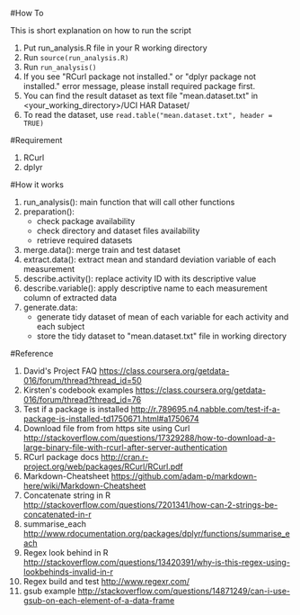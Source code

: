 #How To

This is short explanation on how to run the script

1. Put run_analysis.R file in your R working directory
2. Run `source(run_analysis.R)`
3. Run `run_analysis()`
4. If you see "RCurl package not installed." or "dplyr package not installed." error message, please install required package first.
5. You can find the result dataset as text file "mean.dataset.txt" in <your_working_directory>/UCI HAR Dataset/
6. To read the dataset, use `read.table("mean.dataset.txt", header = TRUE)`

#Requirement
1. RCurl
2. dplyr

#How it works
1. run_analysis(): main function that will call other functions
2. preparation(): 
    * check package availability
    * check directory and dataset files availability
    * retrieve required datasets
3. merge.data(): merge train and test dataset
4. extract.data(): extract mean and standard deviation variable of each measurement
5. describe.activity(): replace activity ID with its descriptive value
6. describe.variable(): apply descriptive name to each measurement column of extracted data
7. generate.data: 
    * generate tidy dataset of mean of each variable for each activity and each subject
    * store the tidy dataset to "mean.dataset.txt" file in working directory

#Reference
1. David's Project FAQ https://class.coursera.org/getdata-016/forum/thread?thread_id=50
2. Kirsten's codebook examples https://class.coursera.org/getdata-016/forum/thread?thread_id=76
3. Test if a package is installed http://r.789695.n4.nabble.com/test-if-a-package-is-installed-td1750671.html#a1750674
4. Download file from from https site using Curl http://stackoverflow.com/questions/17329288/how-to-download-a-large-binary-file-with-rcurl-after-server-authentication
5. RCurl package docs http://cran.r-project.org/web/packages/RCurl/RCurl.pdf
6. Markdown-Cheatsheet https://github.com/adam-p/markdown-here/wiki/Markdown-Cheatsheet
7. Concatenate string in R http://stackoverflow.com/questions/7201341/how-can-2-strings-be-concatenated-in-r
8. summarise\_each http://www.rdocumentation.org/packages/dplyr/functions/summarise_each
9. Regex look behind in R http://stackoverflow.com/questions/13420391/why-is-this-regex-using-lookbehinds-invalid-in-r
10. Regex build and test http://www.regexr.com/
11. gsub example http://stackoverflow.com/questions/14871249/can-i-use-gsub-on-each-element-of-a-data-frame
